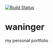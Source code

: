[![Build Status](https://travis-ci.org/lukeWaninger/waninger.svg?branch=master)](https://travis-ci.org/lukeWaninger/waninger)

# waninger
my personal portfolio
